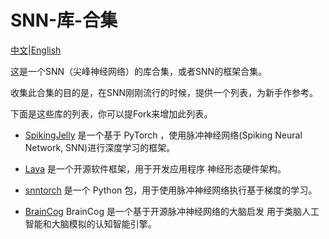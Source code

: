 # SNN-库-合集

[中文](https://github.com/Deng-Xian-Sheng/snn-library-set/blob/main/README_zh.md)|[English](https://github.com/Deng-Xian-Sheng/snn-library-set/blob/main/README.md)

这是一个SNN（尖峰神经网络）的库合集，或者SNN的框架合集。

收集此合集的目的是，在SNN刚刚流行的时候，提供一个列表，为新手作参考。

下面是这些库的列表，你可以提Fork来增加此列表。

- [SpikingJelly](https://github.com/fangwei123456/spikingjelly) 是一个基于 PyTorch ，使用脉冲神经网络(Spiking Neural Network, SNN)进行深度学习的框架。

- [Lava](https://github.com/lava-nc/lava) 是一个开源软件框架，用于开发应用程序 神经形态硬件架构。

- [snntorch](https://github.com/jeshraghian/snntorch) 是一个 Python 包，用于使用脉冲神经网络执行基于梯度的学习。

- [BrainCog](https://github.com/BrainCog-X/Brain-Cog) BrainCog 是一个基于开源脉冲神经网络的大脑启发 用于类脑人工智能和大脑模拟的认知智能引擎。